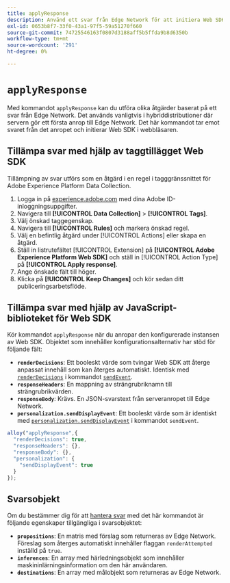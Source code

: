 ```yaml
---
title: applyResponse
description: Använd ett svar från Edge Network för att initiera Web SDK.
exl-id: 0653b8f7-33f0-43a1-97f5-59a51270f660
source-git-commit: 74725546163f0807d3188aff5b5ffda9b8d6350b
workflow-type: tm+mt
source-wordcount: '291'
ht-degree: 0%

---
```


# `applyResponse`

Med kommandot `applyResponse` kan du utföra olika åtgärder baserat på ett svar från Edge Network. Det används vanligtvis i hybriddistributioner där servern gör ett första anrop till Edge Network. Det här kommandot tar emot svaret från det anropet och initierar Web SDK i webbläsaren.

## Tillämpa svar med hjälp av taggtillägget Web SDK

Tillämpning av svar utförs som en åtgärd i en regel i tagggränssnittet för Adobe Experience Platform Data Collection.

1. Logga in på [experience.adobe.com](https://experience.adobe.com) med dina Adobe ID-inloggningsuppgifter.
1. Navigera till **[!UICONTROL Data Collection]** > **[!UICONTROL Tags]**.
1. Välj önskad taggegenskap.
1. Navigera till **[!UICONTROL Rules]** och markera önskad regel.
1. Välj en befintlig åtgärd under [!UICONTROL Actions] eller skapa en åtgärd.
1. Ställ in listrutefältet [!UICONTROL Extension] på **[!UICONTROL Adobe Experience Platform Web SDK]** och ställ in [!UICONTROL Action Type] på **[!UICONTROL Apply response]**.
1. Ange önskade fält till höger.
1. Klicka på **[!UICONTROL Keep Changes]** och kör sedan ditt publiceringsarbetsflöde.

## Tillämpa svar med hjälp av JavaScript-biblioteket för Web SDK

Kör kommandot `applyResponse` när du anropar den konfigurerade instansen av Web SDK. Objektet som innehåller konfigurationsalternativ har stöd för följande fält:

* **`renderDecisions`**: Ett booleskt värde som tvingar Web SDK att återge anpassat innehåll som kan återges automatiskt. Identisk med [`renderDecisions`](sendevent/renderdecisions.md) i kommandot [`sendEvent`](sendevent/overview.md).
* **`responseHeaders`**: En mappning av strängrubriknamn till strängrubrikvärden.
* **`responseBody`**: Krävs. En JSON-svarstext från serveranropet till Edge Network.
* **`personalization.sendDisplayEvent`**: Ett booleskt värde som är identiskt med [`personalization.sendDisplayEvent`](sendevent/personalization.md) i kommandot `sendEvent`.

```js
alloy("applyResponse",{
  "renderDecisions": true,
  "responseHeaders": {},
  "responseBody": {},
  "personalization": {
    "sendDisplayEvent": true
  }
});
```

## Svarsobjekt

Om du bestämmer dig för att [hantera svar](command-responses.md) med det här kommandot är följande egenskaper tillgängliga i svarsobjektet:

* **`propositions`**: En matris med förslag som returneras av Edge Network. Föreslag som återges automatiskt innehåller flaggan `renderAttempted` inställd på `true`.
* **`inferences`**: En array med härledningsobjekt som innehåller maskininlärningsinformation om den här användaren.
* **`destinations`**: En array med målobjekt som returneras av Edge Network.
